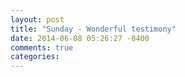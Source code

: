 ```yaml
---
layout: post
title: "Sunday - Wonderful testimony"
date: 2014-06-08 05:26:27 -0400
comments: true
categories: 
---
```


<!-- Place this tag in your head or just before your close body tag. -->
<script type="text/javascript" src="https://apis.google.com/js/plusone.js"></script>

<!-- Place this tag where you want the widget to render. -->
<div class="g-post" data-href="https://plus.google.com/111822444200950224504/posts/MUxxU6pkkav"></div>